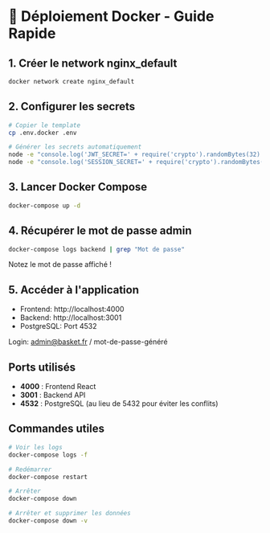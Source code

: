 # 🐳 Déploiement Docker - Guide Rapide

## 1. Créer le network nginx_default

```bash
docker network create nginx_default
```

## 2. Configurer les secrets

```bash
# Copier le template
cp .env.docker .env

# Générer les secrets automatiquement
node -e "console.log('JWT_SECRET=' + require('crypto').randomBytes(32).toString('hex'))" >> .env
node -e "console.log('SESSION_SECRET=' + require('crypto').randomBytes(32).toString('hex'))" >> .env
```

## 3. Lancer Docker Compose

```bash
docker-compose up -d
```

## 4. Récupérer le mot de passe admin

```bash
docker-compose logs backend | grep "Mot de passe"
```

Notez le mot de passe affiché !

## 5. Accéder à l'application

- Frontend: http://localhost:4000
- Backend: http://localhost:3001
- PostgreSQL: Port 4532

Login: admin@basket.fr / mot-de-passe-généré

## Ports utilisés

- **4000** : Frontend React
- **3001** : Backend API
- **4532** : PostgreSQL (au lieu de 5432 pour éviter les conflits)

## Commandes utiles

```bash
# Voir les logs
docker-compose logs -f

# Redémarrer
docker-compose restart

# Arrêter
docker-compose down

# Arrêter et supprimer les données
docker-compose down -v
```
